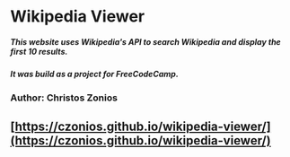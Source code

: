 # Wikipedia Viewer

##### This website uses Wikipedia's API to search Wikipedia and display the first 10 results.

##### It was build as a project for FreeCodeCamp.

### Author: Christos Zonios

## [https://czonios.github.io/wikipedia-viewer/](https://czonios.github.io/wikipedia-viewer/)
